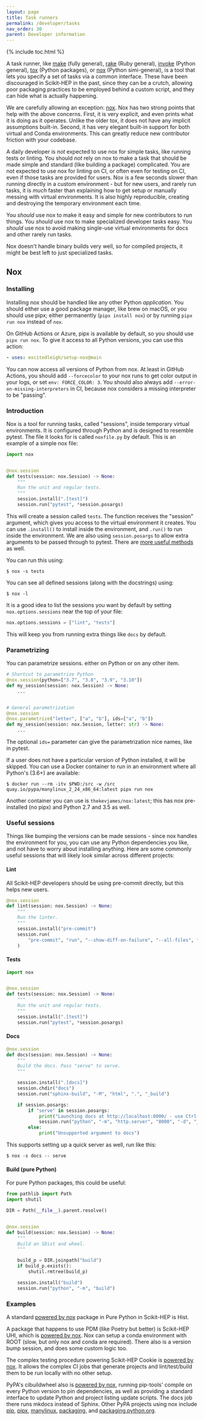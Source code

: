 ```yaml
---
layout: page
title: Task runners
permalink: /developer/tasks
nav_order: 30
parent: Developer information
---
```


{% include toc.html %}

A task runner, like [make][] (fully general), [rake][] (Ruby general),
[invoke][] (Python general), [tox][] (Python packages), or [nox][] (Python
simi-general), is a tool that lets you specify a set of tasks via a common
interface. These have been discouraged in Scikit-HEP in the past, since they
can be a crutch, allowing poor packaging practices to be employed behind a
custom script, and they can hide what is actually happening.

We are carefully allowing an exception: [nox][]. Nox has two strong points that
help with the above concerns. First, it is very explicit, and even prints what
it is doing as it operates. Unlike the older tox, it does not have any implicit
assumptions built-in. Second, it has very elegant built-in support for both
virtual and Conda environments. This can greatly reduce new contributor
friction with your codebase.

A daily developer is _not_ expected to use nox for simple tasks, like running
tests or linting. You should _not_ rely on nox to make a task that should be
made simple and standard (like building a package) complicated. You are not
expected to use nox for linting on CI, or often even for testing on CI, even if
those tasks are provided for users. Nox is a few seconds slower than running
directly in a custom environment - but for new users, and rarely run tasks, it
is _much_ faster than explaining how to get setup or manually messing with
virtual environments. It is also highly reproducible, creating and destroying the
temporary environment each time.

You _should_ use nox to make it easy and simple for new contributors to run
things. You _should_ use nox to make specialized developer tasks easy. You
_should_ use nox to avoid making single-use virtual environments for docs and
other rarely run tasks.

Nox doesn't handle binary builds very well, so for compiled projects, it might be
best left to just specialized tasks.

[nox]: https://nox.thea.codes
[tox]: https://tox.readthedocs.io
[invoke]: https://www.pyinvoke.org
[rake]: https://ruby.github.io/rake/
[make]: https://www.gnu.org/software/make/

## Nox

### Installing

Installing nox should be handled like any other Python _application_. You should
either use a good package manager, like brew on macOS, or you should use pipx; either
permanently (`pipx install nox`) or by running `pipx run nox` instead of `nox`.

On GitHub Actions or Azure, pipx is available by default, so you should use
`pipx run nox`. To give it access to all Python versions, you can use this action:

```yaml
- uses: excitedleigh/setup-nox@main
```

You can now access all versions of Python from nox. At least in GitHub Actions,
you should add `--forcecolor` to your nox runs to get color output in your
logs, or set `env: FORCE_COLOR: 3`. You should also always add
`--error-on-missing-interpreters` in CI, because nox considers a missing
interpreter to be "passing".

### Introduction

Nox is a tool for running tasks, called "sessions", inside temporary virtual
environments. It is configured through Python and is designed to resemble
pytest. The file it looks for is called `noxfile.py` by default. This is an example of a simple nox file:

```python
import nox


@nox.session
def tests(session: nox.Session) -> None:
    """
    Run the unit and regular tests.
    """
    session.install(".[test]")
    session.run("pytest", *session.posargs)
```

This will create a session called `tests`. The function receives the "session"
argument, which gives you access to the virtual environment it creates. You can
use `.install()` to install inside the environment, and `.run()` to run inside
the environment. We are also using `session.posargs` to allow extra arguments
to be passed through to pytest. There are
[more useful methods](https://nox.thea.codes/en/stable/config.html#module-nox.sessions)
as well.

You can run this using:

```console
$ nox -s tests
```

You can see all defined sessions (along with the docstrings) using:

```console
$ nox -l
```

It is a good idea to list the sessions you want by default by setting `nox.options.sessions` near the top of your file:

```python
nox.options.sessions = ["lint", "tests"]
```

This will keep you from running extra things like `docs` by default.

### Parametrizing

You can parametrize sessions. either on Python or on any other item.

```python
# Shortcut to parametrize Python
@nox.session(python=["3.7", "3.8", "3.9", "3.10"])
def my_session(session: nox.Session) -> None:
    ...


# General parametrization
@nox.session
@nox.parametrize("letter", ["a", "b"], ids=["a", "b"])
def my_session(session: nox.Session, letter: str) -> None:
    ...
```

The optional `ids=` parameter can give the parametrization nice names, like in
pytest.

If a user does not have a particular version of Python installed, it will be
skipped. You can use a Docker container to run in an environment where all
Python's (3.6+) are available:

```console
$ docker run --rm -itv $PWD:/src -w /src quay.io/pypa/manylinux_2_24_x86_64:latest pipx run nox
```

Another container you can use is `thekevjames/nox:latest`; this has nox
pre-installed (no pipx) and Python 2.7 and 3.5 as well.

### Useful sessions

Things like bumping the versions can be made sessions - since nox handles the
environment for you, you can use any Python dependencies you like, and not have
to worry about installing anything. Here are some commonly useful sessions that
will likely look similar across different projects:

#### Lint

All Scikit-HEP developers should be using pre-commit directly, but this helps new users.

```python
@nox.session
def lint(session: nox.Session) -> None:
    """
    Run the linter.
    """
    session.install("pre-commit")
    session.run(
        "pre-commit", "run", "--show-diff-on-failure", "--all-files", *session.posargs
    )
```

#### Tests

```python
import nox


@nox.session
def tests(session: nox.Session) -> None:
    """
    Run the unit and regular tests.
    """
    session.install(".[test]")
    session.run("pytest", *session.posargs)
```

#### Docs

```python
@nox.session
def docs(session: nox.Session) -> None:
    """
    Build the docs. Pass "serve" to serve.
    """

    session.install(".[docs]")
    session.chdir("docs")
    session.run("sphinx-build", "-M", "html", ".", "_build")

    if session.posargs:
        if "serve" in session.posargs:
            print("Launching docs at http://localhost:8000/ - use Ctrl-C to quit")
            session.run("python", "-m", "http.server", "8000", "-d", "_build/html")
        else:
            print("Unsupported argument to docs")
```

This supports setting up a quick server as well, run like this:

```console
$ nox -s docs -- serve
```

#### Build (pure Python)

For pure Python packages, this could be useful:

```python
from pathlib import Path
import shutil

DIR = Path(__file__).parent.resolve()


@nox.session
def build(session: nox.Session) -> None:
    """
    Build an SDist and wheel.
    """

    build_p = DIR.joinpath("build")
    if build_p.exists():
        shutil.rmtree(build_p)

    session.install("build")
    session.run("python", "-m", "build")
```

### Examples

A standard [powered by nox](https://github.com/scikit-hep/hist/blob/main/noxfile.py)
package in Pure Python in Scikit-HEP is Hist.

A package that happens to use PDM (like Poetry but better) is Scikit-HEP UHI,
which is [powered by nox](https://github.com/scikit-hep/uhi/blob/main/noxfile.py).
Nox can setup a conda environment with ROOT (slow, but only nox and conda are
required). There also is a version bump session, and does some custom logic
too.

The complex testing procedure powering Scikit-HEP Cookie is [powered by
nox](https://github.com/scikit-hep/cookie/blob/main/noxfile.py). It allows the
complex CI jobs that generate projects and lint/test/build them to be run
locally with no other setup.

PyPA's cibuildwheel also is [powered by
nox](https://github.com/pypa/cibuildwheel/blob/main/noxfile.py), running
pip-tools' compile on every Python version to pin dependencies, as well as providing
a standard interface to update Python and project listing update scripts. The docs
job there runs mkdocs instead of Sphinx. Other PyPA projects using nox include
[pip](https://github.com/pypa/pip/blob/main/noxfile.py),
[pipx](https://github.com/pypa/pipx/blob/main/noxfile.py),
[manylinux](https://github.com/pypa/manylinux/blob/main/noxfile.py),
[packaging](https://github.com/pypa/packaging/blob/main/noxfile.py), and
[packaging.python.org](https://github.com/pypa/packaging.python.org/blob/main/noxfile.py).
